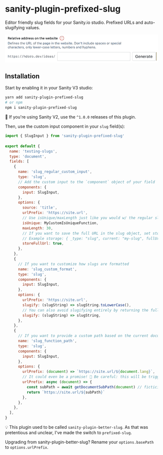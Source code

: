 # sanity-plugin-prefixed-slug

Editor friendly slug fields for your Sanity.io studio. Prefixed URLs and auto-slugifying values.

![Screenshot of the plugin in action](src/demo.gif)

## Installation

Start by enabling it in your Sanity V3 studio:

```bash
yarn add sanity-plugin-prefixed-slug
# or npm
npm i sanity-plugin-prefixed-slug
```

🚨 If you're using Sanity V2, use the `^1.0.0` releases of this plugin.

Then, use the custom input component in your `slug` field(s):

```js
import { SlugInput } from 'sanity-plugin-prefixed-slug'

export default {
  name: 'testing-slugs',
  type: 'document',
  fields: [
    {
      name: 'slug_regular_custom_input',
      type: 'slug',
      // Add the custom input to the `component` object of your field
      components: {
        input: SlugInput,
      },
      options: {
        source: 'title',
        urlPrefix: 'https://site.url',
        // Use isUnique/maxLength just like you would w/ the regular slug field
        isUnique: MyCustomIsUniqueFunction,
        maxLength: 30,
        // If you want to save the full URL in the slug object, set storeFullUrl to `true`
        // Example storage: { _type: "slug", current: "my-slug", fullUrl: "https://site.com/my-slug" }
        storeFullUrl: true,
      },
    },
    {
      // If you want to customize how slugs are formatted
      name: 'slug_custom_format',
      type: 'slug',
      components: {
        input: SlugInput,
      },
      options: {
        urlPrefix: 'https://site.url',
        slugify: (slugString) => slugString.toLowerCase(),
        // You can also avoid slugifying entirely by returning the full value:
        slugify: (slugString) => slugString,
      },
    },
    {
      // If you want to provide a custom path based on the current document:
      name: 'slug_function_path',
      type: 'slug',
      components: {
        input: SlugInput,
      },
      options: {
        urlPrefix: (document) => `https://site.url/${document.lang}`,
        // It could even be a promise! 🛑 Be careful: this will be triggered on every document change.
        urlPrefix: async (document) => {
          const subPath = await getDocumentSubPath(document) // ficticious asynchronous method
          return `https://site.url/${subPath}`
        },
      },
    },
  ],
}
```

💡 This plugin used to be called `sanity-plugin-better-slug`. As that was pretentious and unclear, I've made the switch to `prefixed-slug`.

Upgrading from sanity-plugin-better-slug? Rename your `options.basePath` to `options.urlPrefix`.
